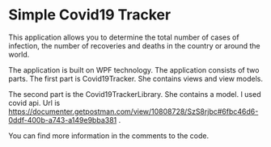 # Simple Сovid19 Tracker
This application allows you to determine the total number of cases of infection, the number of recoveries and deaths in the country or around the world.

The application is built on WPF technology.
The application consists of two parts. The first part is Covid19Tracker. She contains views and view models.

The second part is the Covid19TrackerLibrary. She contains a model. I used covid api. 
Url is https://documenter.getpostman.com/view/10808728/SzS8rjbc#6fbc46d6-0ddf-400b-a743-a149e9bba381 .

You can find more information in the comments to the code.

